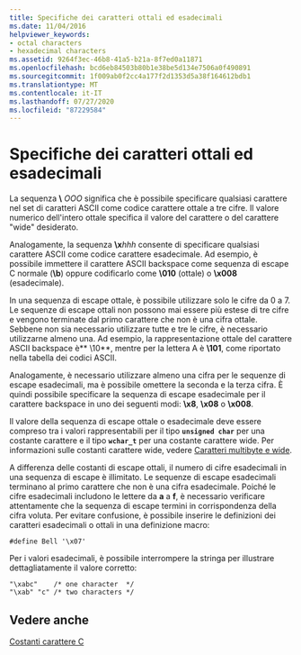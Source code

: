 ```yaml
---
title: Specifiche dei caratteri ottali ed esadecimali
ms.date: 11/04/2016
helpviewer_keywords:
- octal characters
- hexadecimal characters
ms.assetid: 9264f3ec-46b8-41a5-b21a-8f7ed0a11871
ms.openlocfilehash: bcd6eb84503b80b1e38be5d134e7506a0f490891
ms.sourcegitcommit: 1f009ab0f2cc4a177f2d1353d5a38f164612bdb1
ms.translationtype: MT
ms.contentlocale: it-IT
ms.lasthandoff: 07/27/2020
ms.locfileid: "87229584"
---
```

# <a name="octal-and-hexadecimal-character-specifications"></a>Specifiche dei caratteri ottali ed esadecimali

La sequenza **\\** <em>OOO</em> significa che è possibile specificare qualsiasi carattere nel set di caratteri ASCII come codice carattere ottale a tre cifre. Il valore numerico dell'intero ottale specifica il valore del carattere o del carattere "wide" desiderato.

Analogamente, la sequenza **\x**<em>hhh</em> consente di specificare qualsiasi carattere ASCII come codice carattere esadecimale. Ad esempio, è possibile immettere il carattere ASCII backspace come sequenza di escape C normale (**\b**) oppure codificarlo come **\010** (ottale) o **\x008** (esadecimale).

In una sequenza di escape ottale, è possibile utilizzare solo le cifre da 0 a 7. Le sequenze di escape ottali non possono mai essere più estese di tre cifre e vengono terminate dal primo carattere che non è una cifra ottale. Sebbene non sia necessario utilizzare tutte e tre le cifre, è necessario utilizzarne almeno una. Ad esempio, la rappresentazione ottale del carattere ASCII backspace è** \10**, mentre per la lettera A è **\101**, come riportato nella tabella dei codici ASCII.

Analogamente, è necessario utilizzare almeno una cifra per le sequenze di escape esadecimali, ma è possibile omettere la seconda e la terza cifra. È quindi possibile specificare la sequenza di escape esadecimale per il carattere backspace in uno dei seguenti modi: **\x8**, **\x08** o **\x008**.

Il valore della sequenza di escape ottale o esadecimale deve essere compreso tra i valori rappresentabili per il tipo **`unsigned char`** per una costante carattere e il tipo **`wchar_t`** per una costante carattere wide. Per informazioni sulle costanti carattere wide, vedere [Caratteri multibyte e wide](../c-language/multibyte-and-wide-characters.md).

A differenza delle costanti di escape ottali, il numero di cifre esadecimali in una sequenza di escape è illimitato. Le sequenze di escape esadecimali terminano al primo carattere che non è una cifra esadecimale. Poiché le cifre esadecimali includono le lettere da **a** a **f**, è necessario verificare attentamente che la sequenza di escape termini in corrispondenza della cifra voluta. Per evitare confusione, è possibile inserire le definizioni dei caratteri esadecimali o ottali in una definizione macro:

```
#define Bell '\x07'
```

Per i valori esadecimali, è possibile interrompere la stringa per illustrare dettagliatamente il valore corretto:

```
"\xabc"    /* one character  */
"\xab" "c" /* two characters */
```

## <a name="see-also"></a>Vedere anche

[Costanti carattere C](../c-language/c-character-constants.md)
